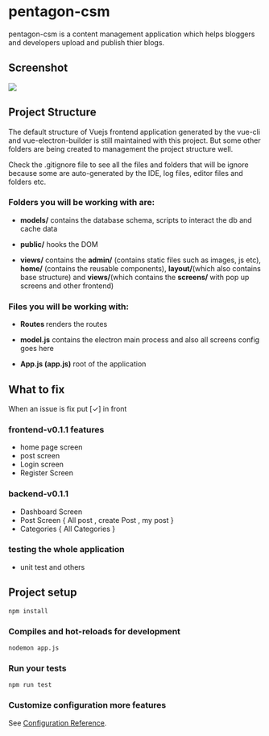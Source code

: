 # pentagon-csm

pentagon-csm is a content management application which helps bloggers and developers upload and publish thier blogs.

## Screenshot
<img src="https://drive.google.com/drive/u/2/folders/1PBmmxs_Qg9-ZW5VPDtczBMJ8Q8GGP8UF">

## Project Structure

The default structure of Vuejs frontend application generated by the vue-cli and vue-electron-builder is still maintained with this project. But some other folders are being created to management the project structure well.

Check the .gitignore file to see all the files and folders that will be ignore because some are auto-generated by the IDE, log files, editor files and folders etc.

### Folders you will be working with are:

- <b>models/</b> contains the database schema, scripts to interact the db and cache data

- <b>public/</b> hooks the DOM

- <b>views/</b> contains the <b>admin/</b> (contains static files such as images, js etc), <b>home/</b> (contains the reusable components), <b>layout/</b>(which also contains base structure) and <b>views/</b>(which contains the <b>screens/</b> with pop up screens and other frontend)

### Files you will be working with:

- <b>Routes </b> renders the routes

- <b>model.js</b> contains the electron main process and also all screens config goes here

- <b>App.js (app.js)</b> root of the application


## What to fix

When an issue is fix put [✓] in front

### frontend-v0.1.1 features

- home page screen
- post screen
- Login screen 
- Register Screen

### backend-v0.1.1

- Dashboard Screen 
- Post Screen { All post , create Post , my post }
- Categories  { All Categories }


### testing the whole application

- unit test and others

## Project setup

```
npm install
```

### Compiles and hot-reloads for development

```
nodemon app.js
```


### Run your tests

```
npm run test
```

### Customize configuration more features

See [Configuration Reference](`https://www.npmjs.com/`).
